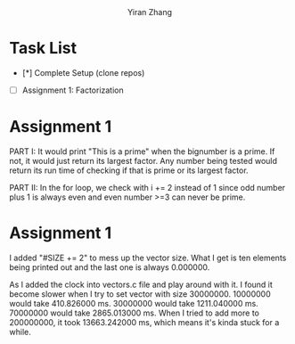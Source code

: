 
<center>Yiran Zhang</center>

# Task List
- [*] Complete Setup (clone repos)
- [ ] Assignment 1: Factorization

# Assignment 1

PART I:
It would print "This is a prime" when the bignumber is a prime. If not, it would just return its largest factor. Any number being tested would return its run time of checking if that is prime or its largest factor.

PART II:
In the for loop, we check with i += 2 instead of 1 since odd number plus 1 is always even and even number >=3 can never be prime. 

# Assignment 1

I added "#SIZE += 2" to mess up the vector size. What I get is ten elements being printed out and the last one is always 0.000000. 

As I added the clock into vectors.c file and play around with it. I found it become slower when I try to set vector with size 30000000. 10000000 would take 410.826000 ms. 30000000 would take 1211.040000 ms.
70000000 would take 2865.013000 ms. When I tried to add more to 200000000, it took 13663.242000 ms, which means it's kinda stuck for a while.